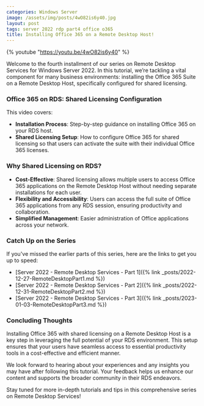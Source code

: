 ```yaml
---
categories: Windows Server
image: /assets/img/posts/4wO82is6y40.jpg
layout: post
tags: server 2022 rdp part4 office o365
title: Installing Office 365 on a Remote Desktop Host!
---
```


{% youtube "https://youtu.be/4wO82is6y40" %}

Welcome to the fourth installment of our series on Remote Desktop Services for Windows Server 2022. In this tutorial, we’re tackling a vital component for many business environments: installing the Office 365 Suite on a Remote Desktop Host, specifically configured for shared licensing.

### Office 365 on RDS: Shared Licensing Configuration

This video covers:

- **Installation Process**: Step-by-step guidance on installing Office 365 on your RDS host.
- **Shared Licensing Setup**: How to configure Office 365 for shared licensing so that users can activate the suite with their individual Office 365 licenses.

### Why Shared Licensing on RDS?

- **Cost-Effective**: Shared licensing allows multiple users to access Office 365 applications on the Remote Desktop Host without needing separate installations for each user.
- **Flexibility and Accessibility**: Users can access the full suite of Office 365 applications from any RDS session, ensuring productivity and collaboration.
- **Simplified Management**: Easier administration of Office applications across your network.

### Catch Up on the Series

If you've missed the earlier parts of this series, here are the links to get you up to speed:

- [Server 2022 - Remote Desktop Services - Part 1]({% link _posts/2022-12-27-RemoteDesktopPart1.md %})
- [Server 2022 - Remote Desktop Services - Part 2]({% link _posts/2022-12-31-RemoteDesktopPart2.md %})
- [Server 2022 - Remote Desktop Services - Part 3]({% link _posts/2023-01-03-RemoteDesktopPart3.md %})

### Concluding Thoughts

Installing Office 365 with shared licensing on a Remote Desktop Host is a key step in leveraging the full potential of your RDS environment. This setup ensures that your users have seamless access to essential productivity tools in a cost-effective and efficient manner.

We look forward to hearing about your experiences and any insights you may have after following this tutorial. Your feedback helps us enhance our content and supports the broader community in their RDS endeavors.

Stay tuned for more in-depth tutorials and tips in this comprehensive series on Remote Desktop Services!